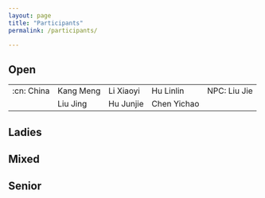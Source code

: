 ```yaml
---
layout: page
title: "Participants"
permalink: /participants/

---
```


## Open
<table>
<tbody>
<tr>
<td>:cn: China</td>
<td>Kang Meng</td>
<td>Li Xiaoyi</td>
<td>Hu Linlin</td>
<td>NPC: Liu Jie</td>
</tr>
<tr>
<td>&nbsp;</td>
<td>Liu Jing</td>
<td>Hu Junjie</td>
<td>Chen Yichao</td>
<td>&nbsp;</td>
</tr>
</tbody>
</table>

## Ladies


## Mixed


## Senior
